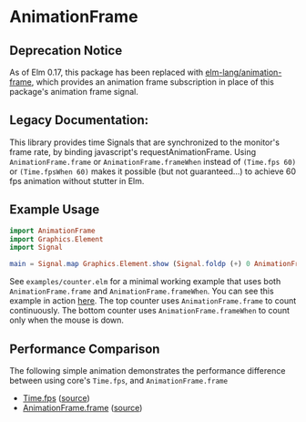 # AnimationFrame

## Deprecation Notice

As of Elm 0.17, this package has been replaced with [elm-lang/animation-frame](http://package.elm-lang.org/packages/elm-lang/animation-frame/1.0.0/), which provides an animation frame subscription in place of this package's animation frame signal.

## Legacy Documentation:

This library provides time Signals that are synchronized to the monitor's frame rate, by binding javascript's requestAnimationFrame. Using `AnimationFrame.frame` or `AnimationFrame.frameWhen` instead of `(Time.fps 60)` or `(Time.fpsWhen 60)` makes it possible (but not guaranteed...) to achieve 60 fps animation without stutter in Elm.

## Example Usage

```elm
import AnimationFrame
import Graphics.Element
import Signal

main = Signal.map Graphics.Element.show (Signal.foldp (+) 0 AnimationFrame.frame)
```

See `examples/counter.elm` for a minimal working example that uses both `AnimationFrame.frame` and `AnimationFrame.frameWhen`. You can see this example in action [here](http://squishythinking.com/elm-animation-frame/examples/counter.html). The top counter uses `AnimationFrame.frame` to count continuously. The bottom counter uses `AnimationFrame.frameWhen` to count only when the mouse is down.

## Performance Comparison

The following simple animation demonstrates the performance difference between using core's `Time.fps`, and `AnimationFrame.frame`

* [Time.fps](http://squishythinking.com/elm-animation-frame/examples/bubbles-fps.html) ([source](https://github.com/jwmerrill/elm-animation-frame/blob/gh-pages/src/bubbles-fps.elm))
* [AnimationFrame.frame](http://squishythinking.com/elm-animation-frame/examples/bubbles-frame.html) ([source](https://github.com/jwmerrill/elm-animation-frame/blob/gh-pages/src/bubbles-frame.elm))

